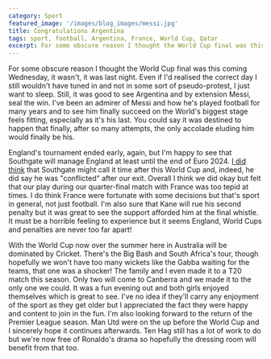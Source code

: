 ```yaml
---
category: Sport
featured_image: '/images/blog_images/messi.jpg'
title: Congratulations Argentina
tags: sport, football, Argentina, France, World Cup, Qatar
excerpt: For some obscure reason I thought the World Cup final was this coming Wednesday, it wasn't, it was last night. Even if I'd realised the correct day I still wouldn't have tuned in and not in some sort of pseudo-protest, I just want to sleep. Still, it was good to see Argentina and by extension Messi, seal the win. I've been an admirer of Messi and how he's played football for many years and to see him finally succeed on the World's biggest stage feels fitting, especially as it's his last. You could say it was destined to happen that finally, after so many attempts, the only accolade eluding him would finally be his.
---
```

For some obscure reason I thought the World Cup final was this coming Wednesday, it wasn't, it was last night. Even if I'd realised the correct day I still wouldn't have tuned in and not in some sort of pseudo-protest, I just want to sleep. Still, it was good to see Argentina and by extension Messi, seal the win. I've been an admirer of Messi and how he's played football for many years and to see him finally succeed on the World's biggest stage feels fitting, especially as it's his last. You could say it was destined to happen that finally, after so many attempts, the only accolade eluding him would finally be his.

England's tournament ended early, again, but I'm happy to see that Southgate will manage England at least until the end of Euro 2024. [I did think](https://www.pntaylor.net/blog/world-cup-thoughts) that Southgate might call it time after this World Cup and, indeed, he did say he was "conflicted" after our exit. Overall I think we did okay but felt that our play during our quarter-final match with France was too tepid at times. I do think France were fortunate with some decisions but that's sport in general, not just football. I'm also sure that Kane will rue his second penalty but it was great to see the support afforded him at the final whistle. It must be a horrible feeling to experience but it seems England, World Cups and penalties are never too far apart!

With the World Cup now over the summer here in Australia will be dominated by Cricket. There's the Big Bash and South Africa's tour, though hopefully we won't have too many wickets like the Gabba waiting for the teams, that one was a shocker! The family and I even made it to a T20 match this season. Only two will come to Canberra and we made it to the only one we could. It was a fun evening out and both girls enjoyed themselves which is great to see. I've no idea if they'll carry any enjoyment of the sport as they get older but I appreciated the fact they were happy and content to join in the fun. I'm also looking forward to the return of the Premier League season. Man Utd were on the up before the World Cup and I sincerely hope it continues afterwards. Ten Hag still has a lot of work to do but we're now free of Ronaldo's drama so hopefully the dressing room will benefit from that too.
